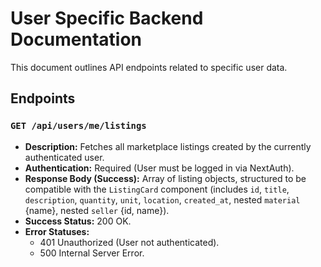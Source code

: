 # User Specific Backend Documentation

This document outlines API endpoints related to specific user data.

## Endpoints

### `GET /api/users/me/listings`

*   **Description:** Fetches all marketplace listings created by the currently authenticated user.
*   **Authentication:** Required (User must be logged in via NextAuth).
*   **Response Body (Success):** Array of listing objects, structured to be compatible with the `ListingCard` component (includes `id`, `title`, `description`, `quantity`, `unit`, `location`, `created_at`, nested `material` {name}, nested `seller` {id, name}).
*   **Success Status:** 200 OK.
*   **Error Statuses:**
    *   401 Unauthorized (User not authenticated).
    *   500 Internal Server Error. 
